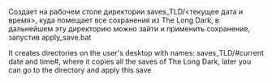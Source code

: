 Создает на рабочем столе директории saves_TLD/<текущее дата и время>, куда помещает все сохранения из The Long Dark, в дальнейшем эту директорию можно зайти и применить сохранение, запустив apply_save.bat

It creates directories on the user's desktop with names: saves_TLD/#current date and time#, where it copies all the saves of The Long Dark, later you can go to the directory and apply this save
